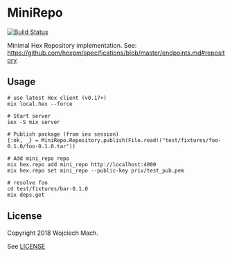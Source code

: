 # MiniRepo

[![Build Status](https://travis-ci.org/hexpm/mini_repo.svg?branch=master)](https://travis-ci.org/hexpm/mini_repo)

Minimal Hex Repository implementation. See: https://github.com/hexpm/specifications/blob/master/endpoints.md#repository.

## Usage

    # use latest Hex client (v0.17+)
    mix local.hex --force

    # Start server
    iex -S mix server

    # Publish package (from iex session)
    {:ok, _} = MiniRepo.Repository.publish(File.read!("test/fixtures/foo-0.1.0/foo-0.1.0.tar"))

    # Add mini_repo repo
    mix hex.repo add mini_repo http://localhost:4000
    mix hex.repo set mini_repo --public-key priv/test_pub.pem

    # resolve foo
    cd test/fixtures/bar-0.1.0
    mix deps.get

## License

Copyright 2018 Wojciech Mach.

See [LICENSE](./LICENSE)
